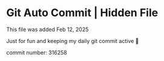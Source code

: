 # Git Auto Commit | Hidden File

This file was added Feb 12, 2025

Just for fun and keeping my daily git commit active 🤪

commit number: 316258
